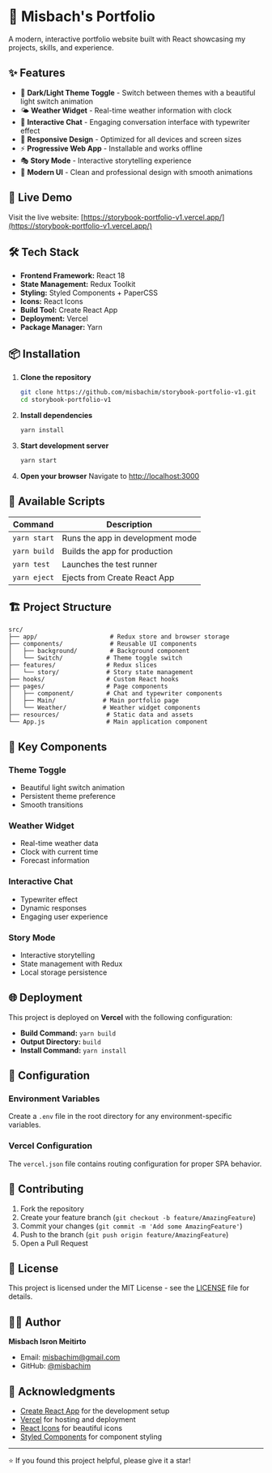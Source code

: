 # 🎨 Misbach's Portfolio

A modern, interactive portfolio website built with React showcasing my projects, skills, and experience.

## ✨ Features

- 🌙 **Dark/Light Theme Toggle** - Switch between themes with a beautiful light switch animation
- 🌤️ **Weather Widget** - Real-time weather information with clock
- 💬 **Interactive Chat** - Engaging conversation interface with typewriter effect
- 📱 **Responsive Design** - Optimized for all devices and screen sizes
- ⚡ **Progressive Web App** - Installable and works offline
- 🎭 **Story Mode** - Interactive storytelling experience
- 🎨 **Modern UI** - Clean and professional design with smooth animations

## 🚀 Live Demo

Visit the live website: [https://storybook-portfolio-v1.vercel.app/](https://storybook-portfolio-v1.vercel.app/)

## 🛠️ Tech Stack

- **Frontend Framework:** React 18
- **State Management:** Redux Toolkit
- **Styling:** Styled Components + PaperCSS
- **Icons:** React Icons
- **Build Tool:** Create React App
- **Deployment:** Vercel
- **Package Manager:** Yarn

## 📦 Installation

1. **Clone the repository**
   ```bash
   git clone https://github.com/misbachim/storybook-portfolio-v1.git
   cd storybook-portfolio-v1
   ```

2. **Install dependencies**
   ```bash
   yarn install
   ```

3. **Start development server**
   ```bash
   yarn start
   ```

4. **Open your browser**
   Navigate to [http://localhost:3000](http://localhost:3000)

## 📜 Available Scripts

| Command | Description |
|---------|-------------|
| `yarn start` | Runs the app in development mode |
| `yarn build` | Builds the app for production |
| `yarn test` | Launches the test runner |
| `yarn eject` | Ejects from Create React App |

## 🏗️ Project Structure

```
src/
├── app/                    # Redux store and browser storage
├── components/             # Reusable UI components
│   ├── background/         # Background component
│   └── Switch/            # Theme toggle switch
├── features/              # Redux slices
│   └── story/             # Story state management
├── hooks/                 # Custom React hooks
├── pages/                 # Page components
│   ├── component/         # Chat and typewriter components
│   ├── Main/             # Main portfolio page
│   └── Weather/          # Weather widget components
├── resources/             # Static data and assets
└── App.js                 # Main application component
```

## 🎯 Key Components

### Theme Toggle
- Beautiful light switch animation
- Persistent theme preference
- Smooth transitions

### Weather Widget
- Real-time weather data
- Clock with current time
- Forecast information

### Interactive Chat
- Typewriter effect
- Dynamic responses
- Engaging user experience

### Story Mode
- Interactive storytelling
- State management with Redux
- Local storage persistence

## 🌐 Deployment

This project is deployed on **Vercel** with the following configuration:

- **Build Command:** `yarn build`
- **Output Directory:** `build`
- **Install Command:** `yarn install`

## 🔧 Configuration

### Environment Variables
Create a `.env` file in the root directory for any environment-specific variables.

### Vercel Configuration
The `vercel.json` file contains routing configuration for proper SPA behavior.

## 🤝 Contributing

1. Fork the repository
2. Create your feature branch (`git checkout -b feature/AmazingFeature`)
3. Commit your changes (`git commit -m 'Add some AmazingFeature'`)
4. Push to the branch (`git push origin feature/AmazingFeature`)
5. Open a Pull Request

## 📄 License

This project is licensed under the MIT License - see the [LICENSE](LICENSE) file for details.

## 👨‍💻 Author

**Misbach Isron Meitirto**
- Email: misbachim@gmail.com
- GitHub: [@misbachim](https://github.com/misbachim)

## 🙏 Acknowledgments

- [Create React App](https://create-react-app.dev/) for the development setup
- [Vercel](https://vercel.com/) for hosting and deployment
- [React Icons](https://react-icons.github.io/react-icons/) for beautiful icons
- [Styled Components](https://styled-components.com/) for component styling

---

⭐ If you found this project helpful, please give it a star!
